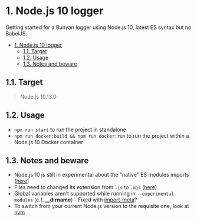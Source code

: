 # 1. Node.js 10 logger

Getting started for a Bunyan logger using Node.js 10, latest ES syntax but no BabelJS.

<!-- TOC -->

- [1. Node.js 10 logger](#1-nodejs-10-logger)
    - [1.1. Target](#11-target)
    - [1.2. Usage](#12-usage)
    - [1.3. Notes and beware](#13-notes-and-beware)

<!-- /TOC -->

## 1.1. Target

> Node.js 10.13.0

## 1.2. Usage

- `npm run start` to run the project in standalone
- `npm run docker:build && npm run docker:run` to run the project within a Node.js 10 Docker container

## 1.3. Notes and beware

- Node.js 10 is still in experimental about the "native" ES modules imports ([here](https://nodejs.org/api/esm.html))
- Files need to changed its extension from ̀`.js` to ̀`.mjs` ([here](https://stackoverflow.com/questions/50792976/node-unexpected-identifier))
- Global variables aren't supported while running in `--experimental-modules` (c.f. **__dirname**) - Fixed with [import-meta](https://github.com/tc39/proposal-import-meta)?
- To switch from your current Node.js version to the requisite one, look at [nvm](https://github.com/creationix/nvm)
